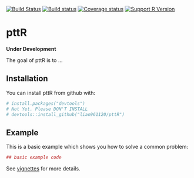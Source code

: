 
<!-- README.md is generated from README.Rmd. Please edit that file -->
[![Build Status](https://travis-ci.org/liao961120/pttR.svg?branch=master)](https://travis-ci.org/liao961120/pttR) [![Build status](https://ci.appveyor.com/api/projects/status/2254fc0lc46ufv86/branch/master?svg=true)](https://ci.appveyor.com/project/liao961120/pttr/branch/master) [![Coverage status](https://codecov.io/gh/liao961120/pttR/branch/master/graph/badge.svg)](https://codecov.io/github/liao961120/pttR?branch=master) [![Support R Version](https://img.shields.io/badge/R-3.4.x-blue.svg)](https://cran.r-project.org/)

pttR
====

**Under Development**

The goal of pttR is to ...

Installation
------------

You can install pttR from github with:

``` r
# install.packages("devtools")
# Not Yet. Please DON'T INSTALL
# devtools::install_github("liao961120/pttR")
```

Example
-------

This is a basic example which shows you how to solve a common problem:

``` r
## basic example code
```

See [vignettes](https://liao961120.github.io/pttR/articles/) for more details.
